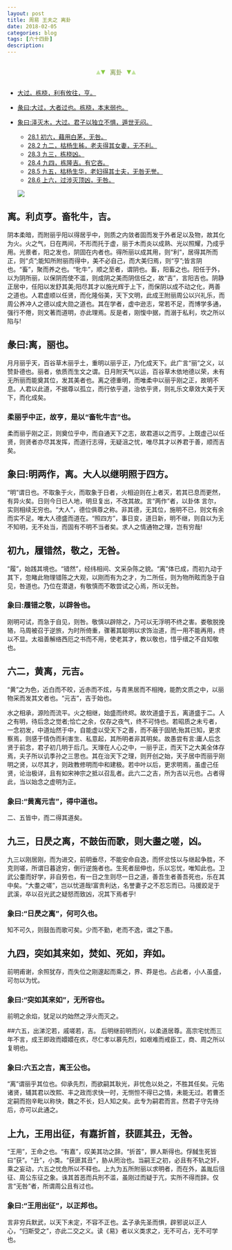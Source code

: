 ```yaml
---
layout: post
title: 周易 王夫之 离卦
date: 2018-02-05
categories: blog
tags: [六十四卦]
description: 
---
```


<span id = "jump"></span>


<section style="margin: 0px auto; text-align: center;">
    <section class="xhr" style="width: 0px; height: 0px; border-left: 5px solid transparent; border-right: 5px solid transparent; border-bottom: 10px solid rgb(135, 201, 67); display: inline-block; opacity: 0.5; border-top-color: rgb(135, 201, 67);"></section>
    <section class="xhr" style="width: 0px; height: 0px; border-left: 5px solid transparent; border-right: 5px solid transparent; border-top: 10px solid rgb(135, 201, 67); display: inline-block; margin-left: -3px; border-bottom-color: rgb(135, 201, 67);"></section>
    <section style="
margin-left: 0.5em;
display: inline-block;">
        <p>
            <span style="color: rgb(118, 146, 60);">离卦</span>
        </p>
    </section>
    <section class="xhr" style="margin-left: 0.5em; width: 0px; height: 0px; border-left: 5px solid transparent; border-right: 5px solid transparent; border-top: 10px solid rgb(135, 201, 67); display: inline-block; border-bottom-color: rgb(135, 201, 67);"></section>
    <section class="xhr" style="width: 0px; height: 0px; border-left: 5px solid transparent; border-right: 5px solid transparent; border-bottom: 10px solid rgb(135, 201, 67); display: inline-block; opacity: 0.5; margin-left: -3px; border-top-color: rgb(135, 201, 67);"></section>
</section>

- [大过。栋桡，利有攸往，亨。](#jump栋桡)
- [彖曰:大过，大者过也。栋桡，本末弱也。](#jump大过)
- [象曰:泽灭木，大过。君子以独立不惧，遁世无闷。](#jump泽灭木)
  - [28.1 初六，藉用白茅，无咎。](#jump藉用白茅)
  - [28.2 九二，枯杨生秭，老夫得其女妻，无不利。](#jump枯杨生秭)
  - [28.3 九三，栋桡凶。](#jump栋桡凶)
  - [28.4 九四，栋隆吉。有它吝。](#jump栋隆吉)
  - [28.5 九五，枯杨生华，老妇得其士夫，无咎无誉。](#jump枯杨生华)
  - [28.6 上六，过涉灭顶凶，无咎。](#jump过涉灭顶凶)
  
  ![](http://www.guoyi360.com/uploads/allimg/131007/1-13100G1010Y44.jpg)
  
  
## 离。利贞亨。畜牝牛，吉。
阴本柔暗，而附丽乎阳以得居乎中，则质之内敛者固而发于外者足以及物，故其化为火。火之气，日在两间，不形而托于虚，丽于木而炎以成熟、光以照耀，乃成乎用。光景者，阳之发也，阴固在内者也。得所丽以成其用，则“利”，居得其所而正，则“贞”;能知所附丽而得中，美不必自己，而大美归焉，则“亨”;皆言阴也。“畜”，聚而养之也。“牝牛”，顺之至者，谓阴也。畜，阳畜之也。阳任于外，以为阴所丽，以保阴而使不滥，则成阴之美而阴信任之，故“吉”，言阳吉也。阴静正居中，任阳以发舒其美;阳尽其才以施光辉于上下，而保阴以成不动之化，两善之道也。人君虚顺以任贤，而化隆俗美，天下文明，此成王附丽周公以兴礼乐，而周公养冲人之德以成大勋之道也。其在学者，虚中逊志，常若不足，而博学多通，强行不倦，则文著而道明，亦此理焉。反是者，刚愎中据，而溺于私利，坎之所以陷与!
  
## 彖曰:离，丽也。
月月丽乎天，百谷草木丽乎土，重明以丽乎正，乃化成天下。此广言“丽”之义，以赞卦德也。丽者，依质而生文之谓。日月附天气以运，百谷草木依地德以荣，未有无所丽而能奠其位，发其美者也。离之德重明，而唯柔中以丽乎刚之正，故明不息。人君以此道，不据尊以孤立，而行依乎道，治依乎贤，则礼乐文章效大美于天下，而化成矣。

### 柔丽乎中正，故亨，是以“畜牝牛吉”也。
柔而丽乎刚之正，则奠位乎中，而自通天下之志，故君道以之而亨。上既虚己以任贤，则贤者亦尽其发挥，而道行志得，无疑沮之忧，唯尽其才以养君于善，顺而吉矣。

## 象曰:明两作，离。大人以继明照于四方。
“明”谓日也。不取象于火，而取象于日者，火相迫则在上者灭，若其已息而更然，有异火矣。日则今日已人地，明旦复出，不改其故。言“两作”者，以卦体  言尔，实则相续无穷也。“大人”，德位俱尊之称。非其德，无其位，施明不已，则文有余而实不足。唯大人德盛而道在。“照四方”，事日变，道日新，明不继，则自以为无不知明，无不处当，而固有不明不当者矣。求人之情通物之理，岂有穷哉!

## 初九，履错然，敬之，无咎。
“履”，始践其境也。“错然”，经纬相间、文采杂陈之貌。“离”体已成，而初九动于其下，忽睹此物理错陈之大观，以刚而有为之才，为二所任，则为物所眩而急于自见，咎道也。乃位在潜退，有敬慎而不敢尝试之心焉，所以无咎。

### 象曰:履错之敬，以辟咎也。
刚明可试，而急于自见，则咎。敬慎以辟除之，乃可以无浮明不终之害。娄敬脱挽辂，马周被召于逆旅，为时所倚重，骤著其聪明以求饰治道，而一用不能再用，终以不显。太祖善解络西厄之书而不用，使老其才，教以敬也，惜乎缙之不自知敬也。

## 六二，黄离，元吉。
“黄”之为色，近白而不皎，近赤而不炫，与青黑居而不相掩，能酌文质之中，以丽物采而发其文者也。“元吉”，吉于始也。


水之相承，源险而流平。火之相继，始盛而终烬。故坎道盛于五，离道盛于二。人之有明，待后念之觉者;恰亡之余，仅存之夜气，终不可恃也。若昭质之未亏者，一念初发，中道灿然于中，自能虚以受天下之善，而不蔽于固陋;殆其已知，更求察焉，则感于情伪而利害生、私意起，其所明者非其明矣。故愚尝有言:庸人后念贤于前念，君子初几明于后几。天理在人心之中，一丽乎正，而天下之大美全体存焉，夫子所以讥季孙之三思也。其在治天下之理，则开创之始，天子居中而丽乎刚明之贤，以尽其才，则政教修明而中和建极。若中叶以后，更求明焉，虽虚己任贤，论治极详，且有如宋神宗之抵以召乱者。此六二之吉，所为吉以元也。占者得此，当以始念之虚明为正。

### 象曰:“黄离元吉”，得中道也。
二、五皆中，而二得其道矣。

## 九三，日昃之离，不鼓缶而歌，则大耋之嗟，凶。
九三以刚居刚，而为进交，前明垂尽，不能安命自逸，而怀忿忮以与继起争胜，不克则嗟，所谓日暮途穷，倒行逆施者也。生死者屈伸也，乐以忘忧，唯知此也。卫武公耋而好学，非自劳也，有一日之生则尽一日之道，善吾生者善吾死也，乐在其中矣。“大耋之嗟”，岂以忧道哉!富贵利达，名誉妻子之不忍忘而已。马援跤足于武溪，卒以召光武之疑怒而致凶，况其下焉者乎!
  
### 象曰:“日昃之离”，何可久也。
知不可久，则鼓缶而歌可矣。少而不勤，老而不逸，谓之下愚。

## 九四，突如其来如，焚如、死如，弃如。
前明甫谢，余照犹存，而失位之刚邃起而乘之，界、莽是也。占此者，小人虽盛，可勿以为忧。

### 象曰:“突如其来如”，无所容也。
前明之余焰，犹足以灼始然之浮火而灭之。

##六五，出涕沱若，戚嗟若，吉。
后明继前明而兴，以柔道居尊。高宗宅忧而三年不言，成王即政而嬛嬛在疚，尽仁孝以慕先烈，如艰难而戒臣工，商、周之所以复明也。

### 象曰:六五之吉，离王公也。
“离”谓丽乎其位也。仰承先烈，而欲嗣其耿光，非忧危以处之，不胜其任矣。元佑诸贤，辅其君以改熙、丰之政而求快一时，无恻怛不得已之情，未能无过。若曹丕定嗣而抱辛毗以称快，魏之不长，妇人知之矣。此专为嗣君而言。然君子守先待后，亦可以此通之。

## 上九，王用出征，有嘉折首，获匪其丑，无咎。
“王用”，王命之也。“有嘉”，叹美其功之辞。“折首”，罪人斯得也。俘馘生死皆曰“获”。“丑”，小类。“获匪其丑”，胁从罔治也。当嗣王之初，必且有不轨之奸，乘之妄动，六五之忧危所以不释也。上九为五所附丽以求明者，而在外，盖胤后徂征、周公东征之象。诛其首恶而兵刑不滥，虽刚过而疑于亢，实所不得而辞。仅言“无咎”者，所谓周公且有过也。

### 象曰:“王用出征”，以正邦也。
言非穷兵默武，以天下未定，不容不正也。孟子承先圣而惧，辟邪说以正人心，“归斯受之”，亦此二交之义。读《易》者以义类求之，无不可占，无不可学也。

  
  
  
  
  
  
  
  
  
  
  
  
  
  
